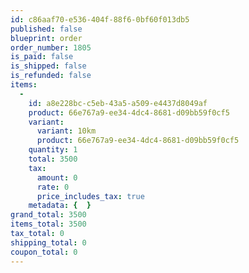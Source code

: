 ```yaml
---
id: c86aaf70-e536-404f-88f6-0bf60f013db5
published: false
blueprint: order
order_number: 1805
is_paid: false
is_shipped: false
is_refunded: false
items:
  -
    id: a8e228bc-c5eb-43a5-a509-e4437d8049af
    product: 66e767a9-ee34-4dc4-8681-d09bb59f0cf5
    variant:
      variant: 10km
      product: 66e767a9-ee34-4dc4-8681-d09bb59f0cf5
    quantity: 1
    total: 3500
    tax:
      amount: 0
      rate: 0
      price_includes_tax: true
    metadata: {  }
grand_total: 3500
items_total: 3500
tax_total: 0
shipping_total: 0
coupon_total: 0
---
```

